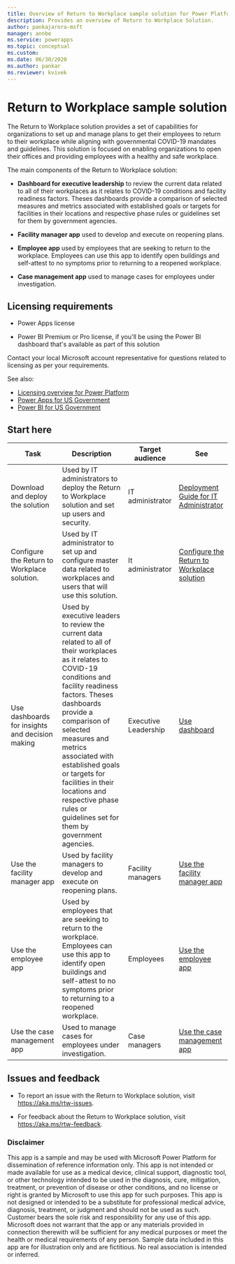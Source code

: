 ```yaml
---
title: Overview of Return to Workplace sample solution for Power Platform | Microsoft Docs
description: Provides an overview of Return to Workplace Solution.
author: pankajarora-msft
manager: annbe
ms.service: powerapps
ms.topic: conceptual
ms.custom: 
ms.date: 06/30/2020
ms.author: pankar
ms.reviewer: kvivek
---
```

# Return to Workplace sample solution

The Return to Workplace solution provides a set of capabilities for organizations to set up and manage plans to get their employees to return to their workplace while aligning with governmental COVID-19 mandates and guidelines. This solution is focused on enabling organizations to open their offices and providing employees with a healthy and safe workplace.

The main components of the Return to Workplace solution:

- **Dashboard for executive leadership** to review the current data related to all of their workplaces as it relates to COVID-19 conditions and facility readiness factors. Theses dashboards provide a comparison of selected measures and metrics associated with established goals or targets for facilities in their locations and respective phase rules or guidelines set for them by government agencies.

- **Facility manager app** used to develop and execute on reopening plans.

- **Employee app** used by employees that are seeking to return to the workplace. Employees can use this app to identify open buildings and self-attest to no symptoms prior to returning to a reopened workplace.

- **Case management app** used to manage cases for employees under investigation.


<!--
## Demo: Quick overview

Watch a quick overview of the solution.

<br/>

> add video embed link

-->

## Licensing requirements

- Power Apps license

- Power BI Premium or Pro license, if you'll be using the Power BI dashboard that's available as part of this solution 


Contact your local Microsoft account representative for questions related to licensing as per your requirements.

See also: 

- [Licensing overview for Power Platform](https://docs.microsoft.com/power-platform/admin/pricing-billing-skus)
- [Power Apps for US Government](https://docs.microsoft.com/power-platform/admin/powerapps-us-government)
- [Power BI for US Government](https://docs.microsoft.com/power-bi/service-govus-overview)

## Start here

|Task | Description|Target audience|See|
|--|--|-----|--|
|Download and deploy the solution| Used by IT administrators to deploy the Return to Workplace solution and set up users and security.|IT administrator|[Deployment Guide for IT Administrator](deploy.md)|
|Configure the Return to Workplace solution.| Used by IT administrator to set up and configure master data related to workplaces and users that will use this solution.|It administrator|[Configure the Return to Workplace solution](configure.md)|
|Use dashboards for insights and decision making|Used by executive leaders to review the current data related to all of their workplaces as it relates to COVID-19 conditions and facility readiness factors. Theses dashboards provide a comparison of selected measures and metrics associated with established goals or targets for facilities in their locations and respective phase rules or guidelines set for them by government agencies.|Executive Leadership|[Use dashboard](dashboard-for-executive-leadership.md)|
|Use the facility manager app| Used by facility managers to develop and execute on reopening plans.|Facility managers|[Use the facility manager app](app-for-facility-manager.md)
|Use the employee app|Used by employees that are seeking to return to the workplace. Employees can use this app to identify open buildings and self-attest to no symptoms prior to returning to a reopened workplace.|Employees|[Use the employee app](app-for-employee.md)
|Use the case management app|Used to manage cases for employees under investigation.|Case managers|[Use the case management app](app-for-health-and-safety-lead.md)


## Issues and feedback

- To report an issue with the Return to Workplace solution, visit <https://aka.ms/rtw-issues>.

- For feedback about the Return to Workplace solution, visit <https://aka.ms/rtw-feedback>.


### Disclaimer

This app is a sample and may be used with Microsoft Power Platform for dissemination of reference information only. This app is not intended or made available for use as a medical device, clinical support, diagnostic tool, or other technology intended to be used in the diagnosis, cure, mitigation, treatment, or prevention of disease or other conditions, and no license or right is granted by Microsoft to use this app for such purposes. This app is not designed or intended to be a substitute for professional medical advice, diagnosis, treatment, or judgment and should not be used as such. Customer bears the sole risk and responsibility for any use of this app. Microsoft does not warrant that the app or any materials provided in connection therewith will be sufficient for any medical purposes or meet the health or medical requirements of any person. Sample data included in this app are for illustration only and are fictitious. No real association is intended or inferred.
